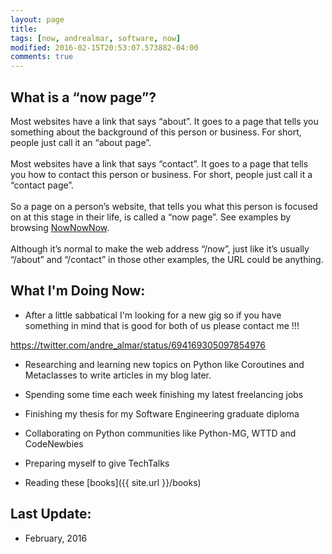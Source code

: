 ```yaml
---
layout: page
title: 
tags: [now, andrealmar, software, now]
modified: 2016-02-15T20:53:07.573882-04:00
comments: true
---
```


## What is a “now page”?

Most websites have a link that says “about”. It goes to a page that tells you something about the background of this person or business. For short, people just call it an “about page”.
<br />  
Most websites have a link that says “contact”. It goes to a page that tells you how to contact this person or business. For short, people just call it a “contact page”.
<br />  
So a page on a person’s website, that tells you what this person is focused on at this stage in their life, is called a “now page”. See examples by browsing [NowNowNow](http://www.nownownow.com).
<br />  
Although it’s normal to make the web address “/now”, just like it’s usually “/about” and “/contact” in those other examples, the URL could be anything.
<br />  

## What I'm Doing Now:

* After a little sabbatical I'm looking for a new gig so if you have something in mind that is good for both of us please contact me !!!

https://twitter.com/andre_almar/status/694169305097854976

* Researching and learning new topics on Python like Coroutines and Metaclasses to write articles in my blog later. 

* Spending some time each week finishing my latest freelancing jobs

* Finishing my thesis for my Software Engineering graduate diploma

* Collaborating on Python communities like Python-MG, WTTD and CodeNewbies

* Preparing myself to give TechTalks

* Reading these [books]({{ site.url }}/books) 

## Last Update:
* February, 2016

